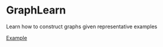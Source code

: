 # GraphLearn
Learn how to construct graphs given representative examples

[Example](http://nbviewer.ipython.org/github/fabriziocosta/GraphLearn/blob/master/example/Example.ipynb)
